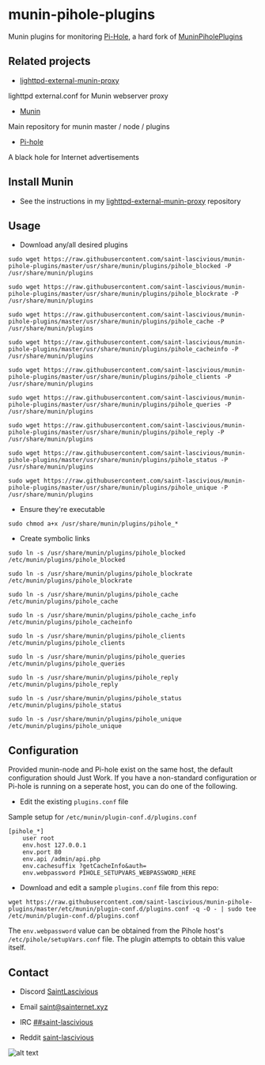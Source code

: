 # munin-pihole-plugins

Munin plugins for monitoring [Pi-Hole](https://github.com/pi-hole/pi-hole), a hard fork of [MuninPiholePlugins](https://github.com/Rauks/MuninPiholePlugins)

## Related projects
* [lighttpd-external-munin-proxy](https://github.com/saint-lascivious/lighttpd-external-munin-proxy)

lighttpd external.conf for Munin webserver proxy

* [Munin](https://github.com/munin-monitoring/munin)

Main repository for munin master / node / plugins

* [Pi-hole](https://github.com/pi-hole/pi-hole)

A black hole for Internet advertisements

## Install Munin
* See the instructions in my [lighttpd-external-munin-proxy](https://github.com/saint-lascivious/lighttpd-external-munin-proxy) repository

## Usage
* Download any/all desired plugins
```
sudo wget https://raw.githubusercontent.com/saint-lascivious/munin-pihole-plugins/master/usr/share/munin/plugins/pihole_blocked -P /usr/share/munin/plugins
```
```
sudo wget https://raw.githubusercontent.com/saint-lascivious/munin-pihole-plugins/master/usr/share/munin/plugins/pihole_blockrate -P /usr/share/munin/plugins
```
```
sudo wget https://raw.githubusercontent.com/saint-lascivious/munin-pihole-plugins/master/usr/share/munin/plugins/pihole_cache -P /usr/share/munin/plugins
```
```
sudo wget https://raw.githubusercontent.com/saint-lascivious/munin-pihole-plugins/master/usr/share/munin/plugins/pihole_cacheinfo -P /usr/share/munin/plugins
```
```
sudo wget https://raw.githubusercontent.com/saint-lascivious/munin-pihole-plugins/master/usr/share/munin/plugins/pihole_clients -P /usr/share/munin/plugins
```
```
sudo wget https://raw.githubusercontent.com/saint-lascivious/munin-pihole-plugins/master/usr/share/munin/plugins/pihole_queries -P /usr/share/munin/plugins
```
```
sudo wget https://raw.githubusercontent.com/saint-lascivious/munin-pihole-plugins/master/usr/share/munin/plugins/pihole_reply -P /usr/share/munin/plugins
```
```
sudo wget https://raw.githubusercontent.com/saint-lascivious/munin-pihole-plugins/master/usr/share/munin/plugins/pihole_status -P /usr/share/munin/plugins
```
```
sudo wget https://raw.githubusercontent.com/saint-lascivious/munin-pihole-plugins/master/usr/share/munin/plugins/pihole_unique -P /usr/share/munin/plugins
```


* Ensure they're executable
```
sudo chmod a+x /usr/share/munin/plugins/pihole_*
```


* Create symbolic links
```
sudo ln -s /usr/share/munin/plugins/pihole_blocked /etc/munin/plugins/pihole_blocked
```
```
sudo ln -s /usr/share/munin/plugins/pihole_blockrate /etc/munin/plugins/pihole_blockrate
```
```
sudo ln -s /usr/share/munin/plugins/pihole_cache /etc/munin/plugins/pihole_cache
```
```
sudo ln -s /usr/share/munin/plugins/pihole_cache_info /etc/munin/plugins/pihole_cacheinfo
```
```
sudo ln -s /usr/share/munin/plugins/pihole_clients /etc/munin/plugins/pihole_clients
```
```
sudo ln -s /usr/share/munin/plugins/pihole_queries /etc/munin/plugins/pihole_queries
```
```
sudo ln -s /usr/share/munin/plugins/pihole_reply /etc/munin/plugins/pihole_reply
```
```
sudo ln -s /usr/share/munin/plugins/pihole_status /etc/munin/plugins/pihole_status
```
```
sudo ln -s /usr/share/munin/plugins/pihole_unique /etc/munin/plugins/pihole_unique
```

## Configuration

Provided munin-node and Pi-hole exist on the same host, the default configuration should Just Work. If you have a non-standard configuration or Pi-hole is running on a seperate host, you can do one of the following.

* Edit the existing `plugins.conf` file

Sample setup for `/etc/munin/plugin-conf.d/plugins.conf`
```
[pihole_*]
    user root
    env.host 127.0.0.1
    env.port 80
    env.api /admin/api.php
    env.cachesuffix ?getCacheInfo&auth=
    env.webpassword PIHOLE_SETUPVARS_WEBPASSWORD_HERE
```

* Download and edit a sample `plugins.conf` file from this repo:
```
wget https://raw.githubusercontent.com/saint-lascivious/munin-pihole-plugins/master/etc/munin/plugin-conf.d/plugins.conf -q -O - | sudo tee /etc/munin/plugin-conf.d/plugins.conf
```
The `env.webpassword` value can be obtained from the Pihole host's `/etc/pihole/setupVars.conf` file. The plugin attempts to obtain this value itself.

## Contact
* Discord
[SaintLascivious](https://discord.gg/NC7taVyn)

* Email
saint@sainternet.xyz

* IRC
[##saint-lascivious](https://webchat.freenode.net/##saint-lascivious)

* Reddit
[saint-lascivious](https://www.reddit.com/user/saint-lascivious)

![alt text][logo]

[logo]:https://vignette.wikia.nocookie.net/pokemon/images/7/76/265Wurmple.png "Using the spikes on its rear end, Wurmple peels the bark off trees and feeds on the sap that oozes out. This Pokémon's feet are tipped with suction pads that allow it to cling to glass without slipping."
